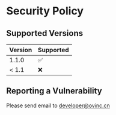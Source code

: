 # Security Policy

## Supported Versions

| Version | Supported          |
|---------|--------------------|
| 1.1.0   | :white_check_mark: |
| < 1.1   | :x:                |

## Reporting a Vulnerability

Please send email to [developer@ovinc.cn](mailto:developer@ovinc.cn)
